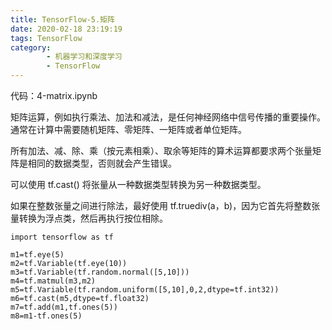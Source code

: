```yaml
---
title: TensorFlow-5.矩阵
date: 2020-02-18 23:19:19
tags: TensorFlow
category:
        - 机器学习和深度学习
        - TensorFlow
---
```

代码：4-matrix.ipynb

矩阵运算，例如执行乘法、加法和减法，是任何神经网络中信号传播的重要操作。通常在计算中需要随机矩阵、零矩阵、一矩阵或者单位矩阵。

所有加法、减、除、乘（按元素相乘）、取余等矩阵的算术运算都要求两个张量矩阵是相同的数据类型，否则就会产生错误。

可以使用 tf.cast() 将张量从一种数据类型转换为另一种数据类型。

如果在整数张量之间进行除法，最好使用 tf.truediv(a，b)，因为它首先将整数张量转换为浮点类，然后再执行按位相除。

```
import tensorflow as tf

m1=tf.eye(5)
m2=tf.Variable(tf.eye(10))
m3=tf.Variable(tf.random.normal([5,10]))
m4=tf.matmul(m3,m2)
m5=tf.Variable(tf.random.uniform([5,10],0,2,dtype=tf.int32))
m6=tf.cast(m5,dtype=tf.float32)
m7=tf.add(m1,tf.ones(5))
m8=m1-tf.ones(5)
```
